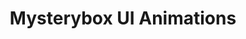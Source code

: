 ---
title: Mysterybox UI Animations
description: Isometric Designing, Animation
categories:
- ANIMATION
layout: portfolio_detail
background-class: portBgImg
background-image: "/assets/img/portfolio/port_cover_img/MYB_animations.png"
porject_title: Mysterybox UI Animations
porject_subtitle: Isometric Designing, Animation
porject_apple_imglink: ""
porject_android_imglink: ""
project_detail: This series of animations gives the users more fun based experience to a highly complex model. The animations gives the users visual instructions and cues making the users in App experience more enjoyable and relatable. Of course interactive animations are fun!
whatWeDoList:
- Isometric Designing
- Animation
img: "/assets/img/portfolio/myb_animation/2.gif"
imgContent:  An overview of the app using animation.
slide_images:
- "/assets/img/portfolio/myb_animation/3.gif"
- "/assets/img/portfolio/myb_animation/4.gif"
- "/assets/img/portfolio/myb_animation/5.gif"

---